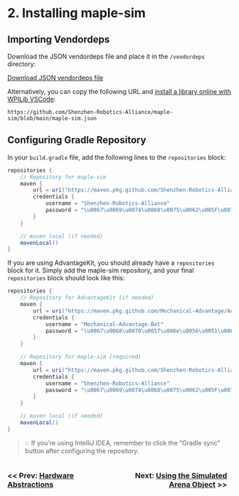 # 2. Installing maple-sim

## Importing Vendordeps

Download the JSON vendordeps file and place it in the `/vendordeps` directory:

[Download JSON vendordeps file](https://github.com/Shenzhen-Robotics-Alliance/maple-sim/blob/main/maple-sim.json)

Alternatively, you can copy the following URL and [install a library online with WPILib VSCode](https://docs.wpilib.org/en/stable/docs/software/vscode-overview/3rd-party-libraries.html#installing-libraries):

```
https://github.com/Shenzhen-Robotics-Alliance/maple-sim/blob/main/maple-sim.json
```


## Configuring Gradle Repository

In your `build.gradle` file, add the following lines to the `repositories` block:
```groovy
repositories {
    // Repository for maple-sim
    maven {
        url = uri("https://maven.pkg.github.com/Shenzhen-Robotics-Alliance/maple-sim")
        credentials {
            username = "Shenzhen-Robotics-Alliance"
            password = "\u0067\u0069\u0074\u0068\u0075\u0062\u005F\u0070\u0061\u0074\u005F\u0031\u0031\u0041\u0052\u0037\u0033\u0059\u004C\u0049\u0030\u0034\u0030\u0044\u004E\u006B\u0032\u006C\u0038\u004F\u004A\u006E\u0059\u005F\u0036\u0045\u0030\u006F\u0037\u004D\u0052\u004D\u0053\u0065\u006D\u0044\u0072\u0056\u006B\u0079\u0041\u006F\u0048\u004F\u0064\u0052\u007A\u0056\u0062\u0054\u0058\u0046\u004A\u0062\u0067\u006F\u0032\u0032\u0055\u0056\u0064\u0058\u0069\u004F\u0037\u0079\u0041\u004F\u0053\u0052\u004F\u005A\u0032\u0032\u0054\u0079\u006E\u0031\u0056\u0054\u004B\u006C\u0042"
        }
    }

    // maven local (if needed)
    mavenLocal()
}
```

If you are using AdvantageKit, you should already have a `repositories` block for it. Simply add the maple-sim repository, and your final `repositories` block should look like this:

```groovy
repositories {
    // Repository for AdvantageKit (if needed)
    maven {
        url = uri("https://maven.pkg.github.com/Mechanical-Advantage/AdvantageKit")
        credentials {
            username = "Mechanical-Advantage-Bot"
            password = "\u0067\u0068\u0070\u005f\u006e\u0056\u0051\u006a\u0055\u004f\u004c\u0061\u0079\u0066\u006e\u0078\u006e\u0037\u0051\u0049\u0054\u0042\u0032\u004c\u004a\u006d\u0055\u0070\u0073\u0031\u006d\u0037\u004c\u005a\u0030\u0076\u0062\u0070\u0063\u0051"
        }
    }

    // Repository for maple-sim (required)
    maven {
        url = uri("https://maven.pkg.github.com/Shenzhen-Robotics-Alliance/maple-sim")
        credentials {
            username = "Shenzhen-Robotics-Alliance"
            password = "\u0067\u0069\u0074\u0068\u0075\u0062\u005F\u0070\u0061\u0074\u005F\u0031\u0031\u0041\u0052\u0037\u0033\u0059\u004C\u0049\u0030\u0034\u0030\u0044\u004E\u006B\u0032\u006C\u0038\u004F\u004A\u006E\u0059\u005F\u0036\u0045\u0030\u006F\u0037\u004D\u0052\u004D\u0053\u0065\u006D\u0044\u0072\u0056\u006B\u0079\u0041\u006F\u0048\u004F\u0064\u0052\u007A\u0056\u0062\u0054\u0058\u0046\u004A\u0062\u0067\u006F\u0032\u0032\u0055\u0056\u0064\u0058\u0069\u004F\u0037\u0079\u0041\u004F\u0053\u0052\u004F\u005A\u0032\u0032\u0054\u0079\u006E\u0031\u0056\u0054\u004B\u006C\u0042"
        }
    }

    // maven local (if needed)
    mavenLocal()
}
```

> 💡 If you're using IntelliJ IDEA, remember to click the "Gradle sync" button after configuring the repository.

<div style="display:flex">
    <h3 style="width:49%"><< Prev: <a href="./1_HARDWARE_ABSTRACTIONS.md">Hardware Abstractions</a></h3>
    <h3 style="width:49%" align="right">Next: <a href="./3_USING_THE_SIMULATED_ARENA.md">Using the Simulated Arena Object</a> >></h3>
</div>